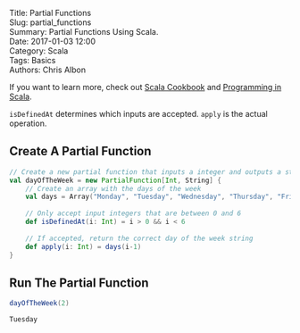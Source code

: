 Title: Partial Functions   
Slug: partial_functions       
Summary: Partial Functions Using Scala.  
Date: 2017-01-03 12:00  
Category: Scala  
Tags: Basics  
Authors: Chris Albon 

If you want to learn more, check out [Scala Cookbook](http://amzn.to/2lxbrxN) and [Programming in Scala](http://amzn.to/2lEtsLt).

`isDefinedAt` determines which inputs are accepted. `apply` is the actual operation.

## Create A Partial Function


```scala
// Create a new partial function that inputs a integer and outputs a string
val dayOfTheWeek = new PartialFunction[Int, String] {
    // Create an array with the days of the week
    val days = Array("Monday", "Tuesday", "Wednesday", "Thursday", "Friday", "Saturday", "Sunday")
    
    // Only accept input integers that are between 0 and 6
    def isDefinedAt(i: Int) = i > 0 && i < 6
    
    // If accepted, return the correct day of the week string
    def apply(i: Int) = days(i-1)
}
```

## Run The Partial Function


```scala
dayOfTheWeek(2)
```




    Tuesday


